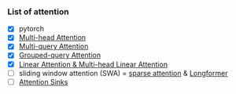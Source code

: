 ### List of attention

- [x] pytorch
- [x] [Multi-head Attention](https://arxiv.org/abs/1706.03762)
- [x] [Multi-query Attention](https://arxiv.org/abs/1911.02150)
- [x] [Grouped-query Attention](https://arxiv.org/abs/2305.13245)
- [x] [Linear Attention & Multi-head Linear Attention](https://arxiv.org/abs/2006.04768)
- [ ] sliding window attention (SWA) = [sparse attention](https://arxiv.org/abs/1904.10509v1) & [Longformer](https://arxiv.org/abs/2004.05150)
- [ ] [Attention Sinks](https://arxiv.org/abs/2309.17453v1)
